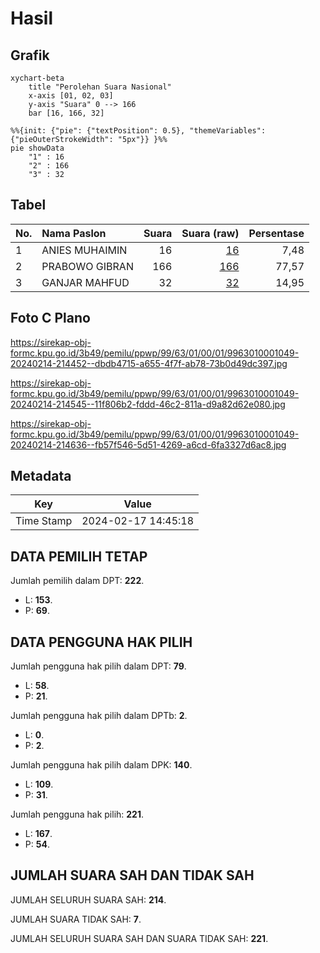 # Hasil

## Grafik

```mermaid
xychart-beta
    title "Perolehan Suara Nasional"
    x-axis [01, 02, 03]
    y-axis "Suara" 0 --> 166
    bar [16, 166, 32]
```

```mermaid
%%{init: {"pie": {"textPosition": 0.5}, "themeVariables": {"pieOuterStrokeWidth": "5px"}} }%%
pie showData
    "1" : 16
    "2" : 166
    "3" : 32
```

## Tabel

| No. | Nama Paslon    | Suara | Suara (raw) | Persentase |
|:--- |:-------------- | -----:| -----------:| ----------:|
| 1   | ANIES MUHAIMIN | 16    | [16][p-1]   | 7,48       |
| 2   | PRABOWO GIBRAN | 166   | [166][p-2]  | 77,57      |
| 3   | GANJAR MAHFUD  | 32    | [32][p-3]   | 14,95      |


[p-1]: https://github.com/gigit-pemilu/pemilu-2024/blob/main/pilpres/hitung-suara/sub/99-luar-negeri/sub/63-kuching-malaysia/sub/01-kuching-malaysia/sub/0001-kuching-malaysia/sub/049-ksk-044/sub/paslon-1.txt
[p-2]: https://github.com/gigit-pemilu/pemilu-2024/blob/main/pilpres/hitung-suara/sub/99-luar-negeri/sub/63-kuching-malaysia/sub/01-kuching-malaysia/sub/0001-kuching-malaysia/sub/049-ksk-044/sub/paslon-2.txt
[p-3]: https://github.com/gigit-pemilu/pemilu-2024/blob/main/pilpres/hitung-suara/sub/99-luar-negeri/sub/63-kuching-malaysia/sub/01-kuching-malaysia/sub/0001-kuching-malaysia/sub/049-ksk-044/sub/paslon-3.txt

## Foto C Plano

https://sirekap-obj-formc.kpu.go.id/3b49/pemilu/ppwp/99/63/01/00/01/9963010001049-20240214-214452--dbdb4715-a655-4f7f-ab78-73b0d49dc397.jpg

https://sirekap-obj-formc.kpu.go.id/3b49/pemilu/ppwp/99/63/01/00/01/9963010001049-20240214-214545--11f806b2-fddd-46c2-811a-d9a82d62e080.jpg

https://sirekap-obj-formc.kpu.go.id/3b49/pemilu/ppwp/99/63/01/00/01/9963010001049-20240214-214636--fb57f546-5d51-4269-a6cd-6fa3327d6ac8.jpg


## Metadata

| Key        | Value               |
| ---------- | ------------------- |
| Time Stamp | 2024-02-17 14:45:18 |


## DATA PEMILIH TETAP

Jumlah pemilih dalam DPT: **222**.
 * L: **153**.
 * P: **69**.

## DATA PENGGUNA HAK PILIH

Jumlah pengguna hak pilih dalam DPT: **79**.
 * L: **58**.
 * P: **21**.

Jumlah pengguna hak pilih dalam DPTb: **2**.
 * L: **0**.
 * P: **2**.

Jumlah pengguna hak pilih dalam DPK: **140**.
 * L: **109**.
 * P: **31**.

Jumlah pengguna hak pilih: **221**.
 * L: **167**.
 * P: **54**.

## JUMLAH SUARA SAH DAN TIDAK SAH

JUMLAH SELURUH SUARA SAH: **214**.

JUMLAH SUARA TIDAK SAH: **7**.

JUMLAH SELURUH SUARA SAH DAN SUARA TIDAK SAH: **221**.


